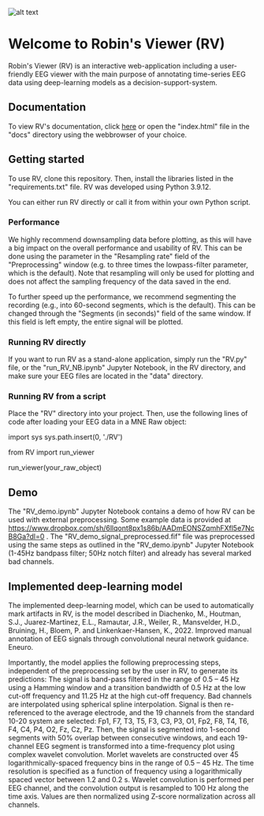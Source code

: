 ![alt text](https://github.com/RobinWeiler/RV/blob/55ca35355978ad2bdbc9223a43fd470ecfc05ba2/assets/RV_logo.png)

# Welcome to Robin's Viewer (RV)

Robin's Viewer (RV) is an interactive web-application including a user-friendly EEG viewer with the main purpose of annotating time-series EEG data using deep-learning models as a decision-support-system.

## Documentation

To view RV's documentation, click [here](https://robinweiler.github.io/RV/) or open the "index.html" file in the "docs" directory using the webbrowser of your choice.

## Getting started

To use RV, clone this repository. Then, install the libraries listed in the "requirements.txt" file. RV was developed using Python 3.9.12.

You can either run RV directly or call it from within your own Python script.

### Performance

We highly recommend downsampling data before plotting, as this will have a big impact on the overall performance and usability of RV. This can be done using the parameter in the "Resampling rate" field of the "Preprocessing" window (e.g. to three times the lowpass-filter parameter, which is the default). Note that resampling will only be used for plotting and does not affect the sampling frequency of the data saved in the end. 

To further speed up the performance, we recommend segmenting the recording (e.g., into 60-second segments, which is the default). This can be changed through the "Segments (in seconds)" field of the same window. If this field is left empty, the entire signal will be plotted.

### Running RV directly

If you want to run RV as a stand-alone application, simply run the "RV.py" file, or the "run_RV_NB.ipynb" Jupyter Notebook, in the RV directory, and make sure your EEG files are located in the "data" directory.

### Running RV from a script

Place the "RV" directory into your project. Then, use the following lines of code after loading your EEG data in a MNE Raw object:

import sys
sys.path.insert(0, './RV')

from RV import run_viewer

run_viewer(your_raw_object)

## Demo

The "RV_demo.ipynb" Jupyter Notebook contains a demo of how RV can be used with external preprocessing. Some example data is provided at https://www.dropbox.com/sh/6llqont8px1s86b/AADmEONSZqmhFXfl5e7NcB8Ga?dl=0 . The "RV_demo_signal_preprocessed.fif" file was preprocessed using the same steps as outlined in the "RV_demo.ipynb" Jupyter Notebook (1-45Hz bandpass filter; 50Hz notch filter) and already has several marked bad channels.

## Implemented deep-learning model

The implemented deep-learning model, which can be used to automatically mark artifacts in RV, is the model described in Diachenko, M., Houtman, S.J., Juarez-Martinez, E.L., Ramautar, J.R., Weiler, R., Mansvelder, H.D., Bruining, H., Bloem, P. and Linkenkaer-Hansen, K., 2022. Improved manual annotation of EEG signals through convolutional neural network guidance. Eneuro.

Importantly, the model applies the following preprocessing steps, independent of the preprocessing set by the user in RV, to generate its predictions: The signal is band-pass filtered in the range of 0.5 – 45 Hz using a Hamming window and a transition bandwidth of 0.5 Hz at the low cut-off frequency and 11.25 Hz at the high cut-off frequency.  Bad channels are interpolated using spherical spline interpolation. Signal is then re-referenced to the average electrode, and the 19 channels from the standard 10-20 system are selected: Fp1, F7, T3, T5, F3, C3, P3, O1, Fp2, F8, T4, T6, F4, C4, P4, O2, Fz, Cz, Pz. Then, the signal is segmented into 1-second segments with 50% overlap between consecutive windows, and each 19-channel EEG segment is transformed into a time-frequency plot using complex wavelet convolution. Morlet wavelets are constructed over 45 logarithmically-spaced frequency bins in the range of 0.5 – 45 Hz. The time resolution is specified as a function of frequency using a logarithmically spaced vector between 1.2 and 0.2 s. Wavelet convolution is performed per EEG channel, and the convolution output is resampled to 100 Hz along the time axis. Values are then normalized using Z-score normalization across all channels.